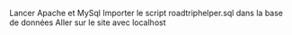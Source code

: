 Lancer Apache et MySql
Importer le script roadtriphelper.sql dans la base de données
Aller sur le site avec localhost